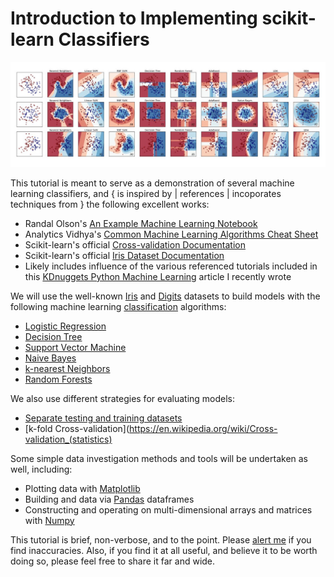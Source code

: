 # Introduction to Implementing scikit-learn Classifiers

![Scikit-learn](./img/plot_classifier_comparison.jpg)

This tutorial is meant to serve as a demonstration of several machine learning classifiers, and { is inspired by | references | incoporates techniques from } the following excellent works:

* Randal Olson's [An Example Machine Learning Notebook](http://nbviewer.ipython.org/github/rhiever/Data-Analysis-and-Machine-Learning-Projects/blob/master/example-data-science-notebook/Example%20Machine%20Learning%20Notebook.ipynb)
* Analytics Vidhya's [Common Machine Learning Algorithms Cheat Sheet](http://www.analyticsvidhya.com/blog/2015/09/full-cheatsheet-machine-learning-algorithms/)
* Scikit-learn's official [Cross-validation Documentation](http://scikit-learn.org/stable/modules/cross_validation.html)
* Scikit-learn's official [Iris Dataset Documentation](http://scikit-learn.org/stable/auto_examples/datasets/plot_iris_dataset.html)
* Likely includes influence of the various referenced tutorials included in this [KDnuggets Python Machine Learning](http://www.kdnuggets.com/2015/11/seven-steps-machine-learning-python.html) article I recently wrote

We will use the well-known [Iris](https://archive.ics.uci.edu/ml/datasets/Iris) and [Digits](http://archive.ics.uci.edu/ml/datasets/Pen-Based+Recognition+of+Handwritten+Digits) datasets to build models with the following machine learning [classification](https://en.wikipedia.org/wiki/Statistical_classification) algorithms:

* [Logistic Regression](https://en.wikipedia.org/wiki/Logistic_regression)
* [Decision Tree](https://en.wikipedia.org/wiki/Decision_tree)
* [Support Vector Machine](https://en.wikipedia.org/wiki/Support_vector_machine)
* [Naive Bayes](https://en.wikipedia.org/wiki/Naive_Bayes_classifier)
* [k-nearest Neighbors](https://en.wikipedia.org/wiki/K-nearest_neighbors_algorithm)
* [Random Forests](https://en.wikipedia.org/wiki/Random_forest)

We also use different strategies for evaluating models:

* [Separate testing and training datasets](https://en.wikipedia.org/wiki/Test_set)
* [k-fold Cross-validation](https://en.wikipedia.org/wiki/Cross-validation_(statistics)

Some simple data investigation methods and tools will be undertaken as well, including:

* Plotting data with [Matplotlib](http://matplotlib.org/)
* Building and data via [Pandas](http://pandas.pydata.org/) dataframes
* Constructing and operating on multi-dimensional arrays and matrices with [Numpy](http://www.numpy.org/)

This tutorial is brief, non-verbose, and to the point. Please [alert me](https://twitter.com/mattmayo13) if you find inaccuracies. Also, if you find it at all useful, and believe it to be worth doing so, please feel free to share it far and wide.
